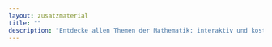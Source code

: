 ```yaml
---
layout: zusatzmaterial
title: ""
description: "Entdecke allen Themen der Mathematik: interaktiv und kostenlos."
---
```


<style>
  #ichkann-box .icon:hover {
  color: var(--hauptfarbe-hover); 
  transform: scale(1.2);
}
</style>

  <div id="ichkann-box" style="
  display: flex;
  justify-content: center;
  align-items: center;
  font-size: 2em;
  color: var(--hauptfarbe);
  text-align: center;
  padding: 0 0.5rem;
  max-width: 700px;
  width: 100%;
  overflow-x: hidden;
  flex-wrap: wrap;
  margin: 0 auto;
">
  <span id="ichkann-text" style="
    display: inline;
    pointer-events: none;
    word-break: break-word;
    overflow-wrap: break-word;
    hyphens: auto;
  "></span>
  <span id="ichkann-icon" style="margin-left: 0.5rem; white-space: nowrap;"></span>
</div>

<script>
async function ladeKompetenzBox() {
  try {
    const response = await fetch("/kompetenzliste.json");
    const daten = await response.json();

    if (!Array.isArray(daten) || daten.length === 0) {
      document.getElementById("ichkann-text").innerText = "Keine Kompetenzdaten verfügbar.";
      return;
    }

    const zufall = daten[Math.floor(Math.random() * daten.length)];
    const frage = zufall["Ich kann"].replace(/\.$/, "?");
    const nummer = parseFloat(zufall.Nummer).toString();
    const ziel = `lernbereiche/${zufall.Gebiet}/${zufall.Lernbereich}/uebungen.html#aufgabe-${nummer}`;

    const span = document.getElementById("ichkann-text");
    span.textContent = ""; // leeren

    const iconContainer = document.getElementById("ichkann-icon");
    iconContainer.innerHTML = ""; // Icon sofort löschen

    const vollerText = `Kannst du ${frage} `;

    function typeWriter(text, element, delay = 50, callback) {
      let i = 0;
      function schreiben() {
        if (i < text.length) {
          element.textContent += text.charAt(i);
          i++;
          setTimeout(schreiben, delay);
        } else if (callback) {
          callback();
        }
      }
      schreiben();
    }

typeWriter(vollerText, span, 50, () => {
  const icon = document.createElement("i");
  icon.className = "fas fa-arrow-circle-right icon";
  icon.style.cursor = "pointer";
  icon.onclick = () => {
    window.location.href = ziel;
  };
  iconContainer.appendChild(icon);

  // Zeitverzögerter Neustart erst nach dem vollständigen Schreiben
  setTimeout(() => {
    ladeKompetenzBox();
  }, 5000); // 5 Sekunden nach vollständiger Anzeige
});


  
  } catch (err) {
    document.getElementById("ichkann-text").innerText = "Fehler beim Laden der Kompetenzen.";
    console.error(err);
  }
}

ladeKompetenzBox();
</script>
